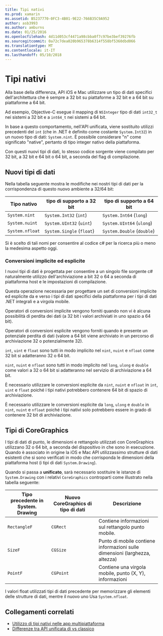 ```yaml
---
title: Tipi nativi
ms.prod: xamarin
ms.assetid: B5237770-0FC3-4B01-9E22-766B35C9A952
author: asb3993
ms.author: amburns
ms.date: 01/25/2016
ms.openlocfilehash: 4d11d053cf4471a98cbba0f7c97be3bef39276fb
ms.sourcegitcommit: 0a72c7dea020b965378b6314f558bf5360dbd066
ms.translationtype: MT
ms.contentlocale: it-IT
ms.lasthandoff: 05/10/2018
---
```

# <a name="native-types"></a>Tipi nativi

Alla base della differenza, API iOS e Mac utilizzare un tipo di dati specifici dell'architettura che è sempre a 32 bit su piattaforme a 32 bit e a 64 bit su piattaforme a 64 bit.

Ad esempio, Objective-C esegue il mapping di `NSInteger` tipo di dati `int32_t` nei sistemi a 32 bit e a `int64_t` nei sistemi a 64 bit.

In base a questo comportamento, nell'API unificata, viene sostituito utilizzi precedenti del `int` (che in .NET è definito come costante `System.Int32`) in un nuovo tipo di dati: `System.nint`.  È possibile considerare "n" come significato "native", pertanto di tipo integer nativo della piattaforma.

Con questi nuovi tipi di dati, lo stesso codice sorgente viene compilato per 32 bit, a 32 bit e 64 bit o 64 bit, a seconda del flag di compilazione.

## <a name="new-data-types"></a>Nuovi tipi di dati

Nella tabella seguente mostra le modifiche nei nostri tipi di dati per la corrispondenza di questo nuovo ambiente a 32/64 bit:

|Tipo nativo|tipo di supporto a 32 bit|tipo di supporto a 64 bit|
|--- |--- |--- |
|`System.nint`|`System.Int32` (`int`)|`System.Int64` (`long`)|
|`System.nuint`|`System.UInt32` (`uint`)|`System.UInt64` (`ulong`)|
|`System.nfloat`|`System.Single` (`float`)|`System.Double` (`double`)|

Si è scelto di tali nomi per consentire al codice c# per la ricerca più o meno la medesima aspetto oggi.

### <a name="implicit-and-explicit-conversions"></a>Conversioni implicite ed esplicite

I nuovi tipi di dati è progettata per consentire a un singolo file sorgente c# naturalmente utilizzo dell'archiviazione a bit 32 o 64 a seconda di piattaforma host e le impostazioni di compilazione.

Questa operazione necessaria per progettare un set di conversioni implicite ed esplicite da e verso i tipi di dati specifici della piattaforma per i tipi di dati .NET integrali e a virgola mobile.

Operatori di conversioni implicite vengono forniti quando non vi è alcuna possibilità di perdita dei dati (a 32 bit i valori archiviati in uno spazio a 64 bit).

Operatori di conversioni esplicite vengono forniti quando è presente un potenziale perdita di dati (valore a 64 bit viene archiviato in un percorso di archiviazione 32 o potenzialmente 32).

 `int`, `uint` e `float` sono tutti in modo implicito nel `nint`, `nuint` e `nfloat` come 32 bit si adatteranno 32 o 64 bit.

 `nint`, `nuint` e `nfloat` sono tutti in modo implicito nel `long`, `ulong` e `double` come valori a 32 o 64 bit si adatteranno nel servizio di archiviazione a 64 bit.

È necessario utilizzare le conversioni esplicite da `nint`, `nuint` e `nfloat` in `int`, `uint` e `float` poiché i tipi nativi potrebbero contenere 64 bit di spazio di archiviazione.

È necessario utilizzare le conversioni esplicite da `long`, `ulong` e `double` in `nint`, `nuint` e `nfloat` poiché i tipi nativi solo potrebbero essere in grado di contenere 32 bit di archiviazione.

## <a name="coregraphics-types"></a>Tipi di CoreGraphics

I tipi di dati di punto, le dimensioni e rettangolo utilizzati con CoreGraphics utilizzano 32 o 64 bit, a seconda del dispositivo in che sono in esecuzione.  Quando è associato in origine la iOS e Mac API utilizzassimo strutture di dati esistenti che si sono verificati in modo che corrisponda le dimensioni della piattaforma host (i tipi di dati `System.Drawing`).

Quando si passa a **unificato**, sarà necessario sostituire le istanze di `System.Drawing` con i relativi `CoreGraphics` controparti come illustrato nella tabella seguente:

|Tipo precedente in System. Drawing|Nuovo CoreGraphics di tipo di dati|Descrizione|
|--- |--- |--- |
|`RectangleF`|`CGRect`|Contiene informazioni sul rettangolo punto mobile.|
|`SizeF`|`CGSize`|Punto di mobile contiene informazioni sulle dimensioni (larghezza, altezza)|
|`PointF`|`CGPoint`|Contiene una virgola mobile, punto (X, Y), informazioni|

I valori float utilizzati tipi di dati precedente per memorizzare gli elementi delle strutture di dati, mentre il nuovo uno Usa `System.nfloat`.

## <a name="related-links"></a>Collegamenti correlati

- [Utilizzo di tipi nativi nelle app multipiattaforma](~/cross-platform/macios/native-types-cross-platform.md)
- [Differenze tra API unificata di vs classico](https://developer.xamarin.com/releases/ios/api_changes/classic-vs-unified-8.6.0/)
